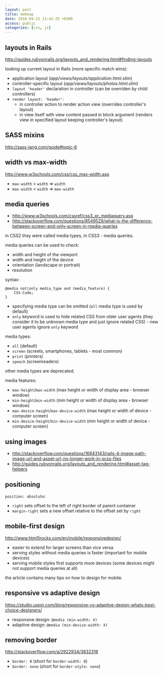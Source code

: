 ```yaml
---
layout: post
title: makeup
date: 2016-04-21 13:42:25 +0300
access: public
categories: [css, js]
---
```


## layouts in Rails

<http://guides.rubyonrails.org/layouts_and_rendering.html#finding-layouts>

looking up current layout in Rails (more specific match wins):

- application layout (_app/views/layouts/application.html.slim_)
- controller-specific layout (_app/views/layouts/photos.html.slim_)
- `layout 'header'` declaration in controller
  (can be overriden by child controllers)
- `render layout: 'header'`:
  - in controller action to render action view
    (overrides controller's layout)
  - in view itself with view content passed in block argument
    (renders view in specified layout keeping controller's layout)

## SASS mixins

<http://sass-lang.com/guide#topic-6>

## width vs max-width

<http://www.w3schools.com/css/css_max-width.asp>

- `max-width` \> `width` => `width`
- `max-width` \< `width` => `max-width`

## media queries

- <http://www.w3schools.com/cssref/css3_pr_mediaquery.asp>
- <http://stackoverflow.com/questions/8549529/what-is-the-difference-between-screen-and-only-screen-in-media-queries>

in CSS2 they were called media types, in CSS3 - media queries.

media queries can be used to check:

- width and height of the viewport
- width and height of the device
- orientation (landscape or portrait)
- resolution

syntax:

```
@media not|only media_type and (media_feature) {
    CSS-Code;
}
```

- specifying media type can be omitted (`all` media type is used by default)
- `only` keyword is used to hide related CSS from older user agents
  (they consider it to be unknown media type and just ignore related CSS) -
  new user agents ignore `only` keyword

media types:

- `all` (default)
- `screen` (screets, smartphones, tablets - most common)
- `print` (printers)
- `speech` (screenreaders)

other media types are deprecated.

media features:

- `max-height`/`max-width` (max height or width of display area - browser window)
- `min-height`/`min-width` (min height or width of display area - browser window)
- `max-device-height`/`max-device-width` (max height or width of device - computer screen)
- `min-device-height`/`min-device-width` (min height or width of device - computer screen)

## using images

- <http://stackoverflow.com/questions/16843143/rails-4-image-path-image-url-and-asset-url-no-longer-work-in-scss-files>
- <http://guides.rubyonrails.org/layouts_and_rendering.html#asset-tag-helpers>

## positioning

`position: absolute`:

- `right` sets offset to the left of right border of parent container
- `margin-right` sets a new offset relative to the offset set by `right`

## mobile-first design

<http://www.html5rocks.com/en/mobile/responsivedesign/>

- easier to extend for larger screens than vice versa
- serving styles without media queries is faster
  (important for mobile devices)
- serving mobile styles first supports more devices
  (some devices might not support media queries at all)

the article contains many tips on how to design for mobile.

## responsive vs adaptive design

<https://studio.uxpin.com/blog/responsive-vs-adaptive-design-whats-best-choice-designers/>

- responsive design: `@media (min-width: X)`
- adaptive design: `@media (min-device-width: X)`

## removing border

<http://stackoverflow.com/a/2922934/3632318>

- `border: 0` (short for `border-width: 0`)
- `border: none` (short for `border-style: none`)
